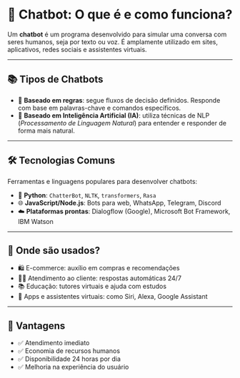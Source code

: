 # 🤖 Chatbot: O que é e como funciona?

Um **chatbot** é um programa desenvolvido para simular uma conversa com seres humanos, seja por texto ou voz. É amplamente utilizado em sites, aplicativos, redes sociais e assistentes virtuais.

---

## 📚 Tipos de Chatbots

- 🔸 **Baseado em regras**: segue fluxos de decisão definidos. Responde com base em palavras-chave e comandos específicos.
- 🔹 **Baseado em Inteligência Artificial (IA)**: utiliza técnicas de NLP (*Processamento de Linguagem Natural*) para entender e responder de forma mais natural.

---

## 🛠️ Tecnologias Comuns

Ferramentas e linguagens populares para desenvolver chatbots:

- 🐍 **Python**: `ChatterBot`, `NLTK`, `transformers`, `Rasa`
- 🌐 **JavaScript/Node.js**: Bots para web, WhatsApp, Telegram, Discord
- ☁️ **Plataformas prontas**: Dialogflow (Google), Microsoft Bot Framework, IBM Watson

---

## 💬 Onde são usados?

- 🛍️ E-commerce: auxílio em compras e recomendações
- 🧑‍💼 Atendimento ao cliente: respostas automáticas 24/7
- 📚 Educação: tutores virtuais e ajuda com estudos
- 📱 Apps e assistentes virtuais: como Siri, Alexa, Google Assistant

---

## 📌 Vantagens

- ✅ Atendimento imediato
- ✅ Economia de recursos humanos
- ✅ Disponibilidade 24 horas por dia
- ✅ Melhoria na experiência do usuário
